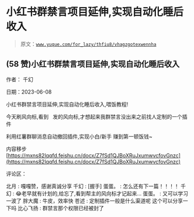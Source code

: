 # 小红书群禁言项目延伸,实现自动化睡后收入

> 原文：[`www.yuque.com/for_lazy/thfiu8/vhagzgotexwennha`](https://www.yuque.com/for_lazy/thfiu8/vhagzgotexwennha)



## (58 赞)小红书群禁言项目延伸,实现自动化睡后收入 

作者： 千幻 

日期：2023-06-08 

小红书群禁言项目延伸,实现自动化睡后收入,喂饭教程! 

今天刷风向标,看到   发的风向标,才想起来我群禁言没出来之前找人定制的一个插件 

利用红薯群聊消息自动撤回插件,实现小白/新手 赚到第一顿饭钱~ 

内容移步[https://mxns82lqqfd.feishu.cn/docx/Z7fSd1QJBoXRuJxumwvcfovGnzc](https://mxns82lqqfd.feishu.cn/docx/Z7fSd1QJBoXRuJxumwvcfovGnzc) 

评论区： 

北月 : 嘎嘎赞，感谢真诚分享 千幻 : [握手] 蛋蛋。 : 怎么还有下一篇！！！！ 千幻 : 😂老早就有计划的,给忘了,看到帮主的风向标才记起来... 蛋蛋。 : 又可以学习一波了 胖大魔 : 牛皮，效率快 苍述 : 定制插件一般是什么渠道呢 这个可以分享一下吗 比心飞扬 : 群禁言那个权限已经被封了